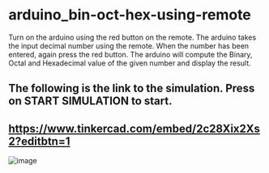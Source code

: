 # arduino_bin-oct-hex-using-remote

Turn on the arduino using the red button on the remote. 
The arduino takes the input decimal number using the remote.
When the number has been entered, again press the red button.
The arduino will compute the Binary, Octal and Hexadecimal value of the given number and display the result.


## The following is the link to the simulation. Press on START SIMULATION to start.
## https://www.tinkercad.com/embed/2c28Xix2Xs2?editbtn=1
![image](https://user-images.githubusercontent.com/80505366/135116398-51c9e270-8cc5-4b6b-abe9-de6f594c1e38.png)
 
